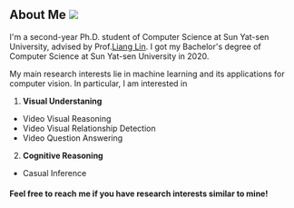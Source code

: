 ## About Me ![](https://visitor-badge.glitch.me/badge?page_id=putao537.putao537)

I'm a second-year Ph.D. student of Computer Science at Sun Yat-sen University, advised by Prof.<a href="http://www.linliang.net/" target="_blank">Liang Lin</a>. I got my Bachelor's degree of Computer Science at Sun Yat-sen University in 2020.   
          
My main research interests lie in machine learning and its applications for computer vision. In particular, I am interested in <br>
1) **Visual Understaning**
- Video Visual Reasoning
- Video Visual Relationship Detection
- Video Question Answering

2) **Cognitive Reasoning**
- Casual Inference
        
#### Feel free to reach me if you have research interests similar to mine!  

<div align=center>
  <a href="https://www.zhihu.com/people/putao537"><img src="https://img.shields.io/badge/知乎-blue" alt=""></a> <a href="https://space.bilibili.com/11722513"><img src="https://img.shields.io/badge/Bilibili-blue" alt=""></a>
</div>

